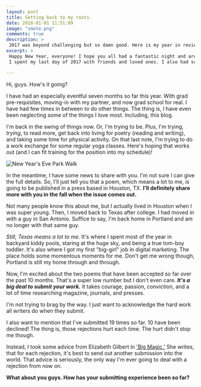 ```yaml
---
layout: post
title: Getting back to my roots.
date: 2018-01-01 11:51:09
image: "smote.png"
comments: true
description: >
 2017 was beyond challenging but so damn good. Here is my year in review, including Oregon hikes, knitting projects, reads, writing milestones, etc. Plus, read on for my 2018 New Years' Resolutions. Thanks for reading!
excerpt: >
 Happy New Year, everyone! I hope you all had a fantastic night and are enjoying the first day of the new year.
 I spent my last day of 2017 with friends and loved ones. I also had some much appreciated alone time to go on a walk in the unseasonal sun here and to work on poetry submissions.

---
```


Hi, guys. How's it going?

I have had an especially eventful seven months so far this year. With grad pre-requisites, moving-in with my partner, and now grad school for real. I have had few times in between to do other things. The thing is, I have even been neglecting some of the things I love most. Including, this blog.

I'm back in the swing of things now. Or, I'm trying to be.  Plus, I'm trying, *trying*, to read more, get back into living for poetry (reading and writing), and taking some time for physical activity. On that last note, I'm trying to do a work exchange for some regular yoga classes. Here's hoping that works out (and I can fit training for the position into my schedule)!

![New Year's Eve Park Walk](/katalog/assets/smote.png)

In the meantime, I have some news to share with you. I'm not sure I can give the full details. So, I'll just tell you that a poem, which means a lot to me, is going to be published in a press based in Houston, TX. **I'll definitely share more with you in the fall when the issue comes out.**

Not many people know this about me, but I actually lived in Houston when I was super young. Then, I moved back to Texas after college. I had moved in with a guy in San Antonio. Suffice to say, I'm back home in Portland and am no longer with that same guy.

*Still, Texas means a lot to me.* It's where I spent most of the year in backyard kiddy pools, staring at the huge sky, and being a true tom-boy toddler. It's also where I got my first "big-girl" job in digital marketing. The place holds some momentous moments for me. Don't get me wrong though, Portland is still my home through and through.

Now, I'm excited about the two poems that have been accepted so far over the past 10 months. That's a super low number but I don't even care. ***It's a big deal to submit your work.*** It takes courage, passion, conviction, and a lot of time researching magazine, journals, and presses.

I'm not trying to brag by the way. I just want to acknowledge the hard work all writers do when they submit.

I also want to mention that I've submitted 19 times so far. 10 have been declined! The thing is, those rejections hurt each time. The hurt didn't stop me though.

Instead, I took some advice from Elizabeth Gilbert in ['Big Magic.'](https://www.goodreads.com/book/show/24453082-big-magic) She writes, that for each rejection, it's best to send out another submission into the world. That advice is seriously, the only way I'm ever going to deal with a rejection from now on.

**What about you guys. How has your submitting experience been so far?**
